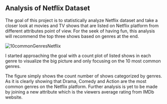 ## Analysis of Netflix Dataset

The goal of this project is to statistically analyze Netflix dataset and take a closer look at movies and TV shows that are listed on Netflix platform from different attributes point of view. For the seek of having fun, this analysis will recommend the top three shows based on genres at the end.

![10commonGenresNetflix](https://user-images.githubusercontent.com/32347958/142256396-3b0e488b-9973-4a62-91b6-f0f912f3a3fb.png)

I started approaching the goal with a count plot of listed shows in each genre to visualize the big picture and only focusing on the 10 most common genres.

The figure simply shows the count number of shows categorized by genres.
As it is clearly showing that Drama, Comedy and Action are the most common genres on the Netflix platform. Further analysis is yet to be made by joining a new attribute which is the viewers average rating from IMDb website.
